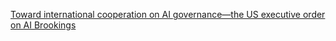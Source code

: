 [Toward international cooperation on AI governance—the US executive order on AI   Brookings](https://qi.tc/qi/118326)